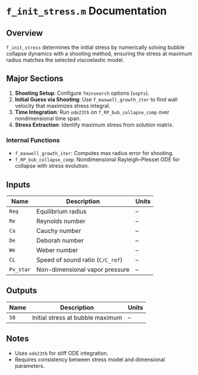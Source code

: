 # `f_init_stress.m` Documentation

## Overview
`f_init_stress` determines the initial stress by numerically solving bubble collapse dynamics with a shooting method, ensuring the stress at maximum radius matches the selected viscoelastic model.

## Major Sections
1. **Shooting Setup**: Configure `fminsearch` options (`sopts`).
2. **Initial Guess via Shooting**: Use `f_maxwell_growth_iter` to find wall velocity that maximizes stress integral.
3. **Time Integration**: Run `ode23tb` on `f_RP_bub_collapse_comp` over nondimensional time span.
4. **Stress Extraction**: Identify maximum stress from solution matrix.

### Internal Functions
- `f_maxwell_growth_iter`: Computes max radius error for shooting.
- `f_RP_bub_collapse_comp`: Nondimensional Rayleigh–Plesset ODE for collapse with stress evolution.

## Inputs

| Name      | Description                            | Units   |
|-----------|----------------------------------------|---------|
| `Req`     | Equilibrium radius                     | –       |
| `Re`      | Reynolds number                        | –       |
| `Ca`      | Cauchy number                          | –       |
| `De`      | Deborah number                         | –       |
| `We`      | Weber number                           | –       |
| `CL`      | Speed of sound ratio (`C/C_ref`)       | –       |
| `Pv_star` | Non-dimensional vapor pressure         | –       |

## Outputs

| Name | Description                      | Units   |
|------|----------------------------------|---------|
| `S0` | Initial stress at bubble maximum | –       |

## Notes
- Uses `ode23tb` for stiff ODE integration.
- Requires consistency between stress model and dimensional parameters.
